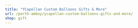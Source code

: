 ```yaml
---
title: "YCapellan Custom Balloons Gifts & More"
url: /perth-amboy/ycapellan-custom-balloons-gifts-and-more/
shop: gift
---
```

